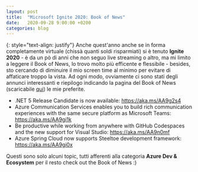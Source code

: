 ```yaml
---
layout: post
title:  "Microsoft Ignite 2020: Book of News"
date:   2020-09-28 9:00:00 +0200
categories: blog
---
```

{: style="text-align: justify"}
Anche quest'anno anche se in forma completamente virtuale (chissà quanti soldi risparmiati) si è tenuto **Ignite 2020** - è da un pò di anni che non seguo live streaming o altro, ma mi limito a leggere il Book of News, lo trovo molto più efficente e flessibile - besides, sto cercando di diminuire il mio screen time al minimo per evitare di affaticare troppo la vista. Ad ogni modo, ovviamente ci sono stati degli annunci interessanti e riepilogo indicando la pagina del Book of News (scaricabile [qui](https://news.microsoft.com/ignite-2020-book-of-news/)) le mie preferite.

* .NET 5 Release Candidate is now available: https://aka.ms/AA9g2s4
* Azure Communication Services enables you to build rich communication experiences with the same secure platform as Microsoft Teams: https://aka.ms/AA9gi1k
* Be productive while working from anywhere with GitHub Codespaces and the new support for Visual Studio: https://aka.ms/AA9n0mf
* Azure Spring Cloud now supports Steeltoe development framework: https://aka.ms/AA9gi0x

Questi sono solo alcuni topic, tutti afferenti alla categoria **Azure Dev & Ecosystem** per il resto check out the Book of News :)